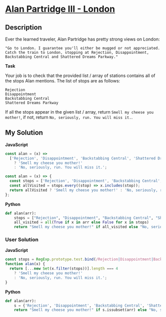 # [Alan Partridge III - London](https://www.codewars.com/kata/580a41b6d6df740d6100030c)

## Description

Ever the learned traveler, Alan Partridge has pretty strong views on London:

```
"Go to London. I guarantee you'll either be mugged or not appreciated.
Catch the train to London, stopping at Rejection, Disappointment, Backstabbing Central and Shattered Dreams Parkway."
```

**Task**

Your job is to check that the provided list / array of stations contains all of the stops Alan mentions. The list of stops are as follows:

```
Rejection
Disappointment
Backstabbing Central
Shattered Dreams Parkway
```

If all the stops appear in the given list / array, return `Smell my cheese you mother!`, if not, return `No, seriously, run. You will miss it.`.

## My Solution

**JavaScript**

```js
const alan = (x) =>
  ['Rejection', 'Disappointment', 'Backstabbing Central', 'Shattered Dreams Parkway'].every((stop) => x.includes(stop))
    ? 'Smell my cheese you mother!'
    : 'No, seriously, run. You will miss it.';
```

```js
const alan = (x) => {
  const stops = ['Rejection', 'Disappointment', 'Backstabbing Central', 'Shattered Dreams Parkway'];
  const allVisited = stops.every((stop) => x.includes(stop));
  return allVisited ? 'Smell my cheese you mother!' : 'No, seriously, run. You will miss it.';
};
```

**Python**

```py
def alan(arr):
    stops = ["Rejection", "Disappointment", "Backstabbing Central", "Shattered Dreams Parkway"]
    all_visited = all(True if x in arr else False for x in stops)
    return "Smell my cheese you mother!" if all_visited else "No, seriously, run. You will miss it."
```

### User Solution

**JavaScript**

```js
const stops = RegExp.prototype.test.bind(/Rejection|Disappointment|Backstabbing Central|Shattered Dreams Parkway/);
function alan(x) {
  return [...new Set(x.filter(stops))].length === 4
    ? 'Smell my cheese you mother!'
    : 'No, seriously, run. You will miss it.';
}
```

**Python**

```py
def alan(arr):
    s = {'Rejection', 'Disappointment', 'Backstabbing Central', 'Shattered Dreams Parkway'}
    return "Smell my cheese you mother!" if s.issubset(arr) else "No, seriously, run. You will miss it."
```
